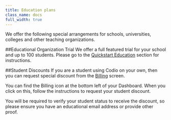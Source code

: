 ```yaml
---
title: Education plans
class_name: docs
full_width: true
---
```


We offer the following special arrangements for schools, universities, colleges and other teaching organizations.

##Educational Organization Trial
We offer a full featured trial for your school and up to 100 students. Please go to the [Quickstart Education]() section for instructions.

##Student Discounts
If you are a student using Codio on your own, then you can request special discount from the [Billing]() screen. 

You can find the Billing icon at the bottom left of your Dashboard. When you click on this, follow the instructions to request your student discount.

You will be required to verify your student status to receive the discount, so please ensure you have an educational email address or provide other proof.